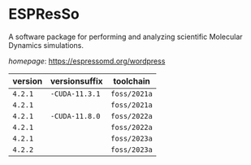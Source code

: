 # ESPResSo

A software package for performing and analyzing scientific Molecular Dynamics simulations.

*homepage*: <https://espressomd.org/wordpress>

version | versionsuffix | toolchain
--------|---------------|----------
``4.2.1`` | ``-CUDA-11.3.1`` | ``foss/2021a``
``4.2.1`` |  | ``foss/2021a``
``4.2.1`` | ``-CUDA-11.8.0`` | ``foss/2022a``
``4.2.1`` |  | ``foss/2022a``
``4.2.1`` |  | ``foss/2023a``
``4.2.2`` |  | ``foss/2023a``
